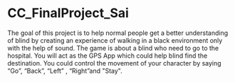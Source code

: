 # CC_FinalProject_Sai

The goal of this project is to help normal people get a 
better understanding of blind by creating an experience 
of walking in a black environment only with the help of 
sound. The game is about a blind who need to go to the 
hospital. You will act as the GPS App which could help 
blind find the destination. You could control the 
movement of your character by saying “Go”, “Back”, 
“Left” , “Right”and "Stay".

